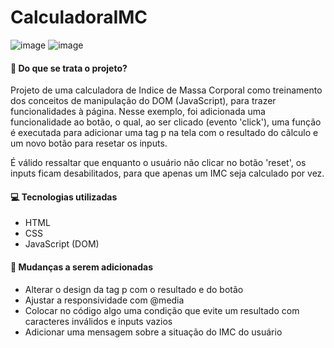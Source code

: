 # CalculadoraIMC
![image](https://user-images.githubusercontent.com/105760278/192548172-48094b2f-81d1-44bb-8e35-90d49a1a3585.png)
![image](https://user-images.githubusercontent.com/105760278/192550654-f0ce7b81-d15d-49f1-a79b-7dfe166498ef.png)



<h4>🤔 Do que se trata o projeto?</h4>
Projeto de uma calculadora de Indice de Massa Corporal como treinamento dos conceitos de manipulação do DOM (JavaScript), para trazer funcionalidades à página. 
Nesse exemplo, foi adicionada uma funcionalidade ao botão, o qual, ao ser clicado (evento 'click'), uma função é executada para adicionar uma tag p na tela com o resultado do cãlculo e um novo botão para resetar os inputs.

É válido ressaltar que enquanto o usuário não clicar no botão 'reset', os inputs ficam desabilitados, para que apenas um IMC seja calculado por vez.

<h4>💻 Tecnologias utilizadas</h4>
<div>
<ul>
<li>HTML</li>
<li>CSS</li>
<li>JavaScript (DOM)</li>
</ul>
</div>
<h4>👾 Mudanças a serem adicionadas</h4>
<div>
<ul>
<li>Alterar o design da tag p com o resultado e do botão</li>
<li>Ajustar a responsividade com @media</li>
<li>Colocar no código algo uma condição que evite um resultado com caracteres inválidos e inputs vazios</li>
<li>Adicionar uma mensagem sobre a situação do IMC do usuário</li>
</ul>
</div>
